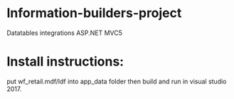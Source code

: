 # Information-builders-project
Datatables integrations ASP.NET MVC5

# Install instructions:
put wf_retail.mdf/ldf into app_data folder then build and run in visual studio 2017.

